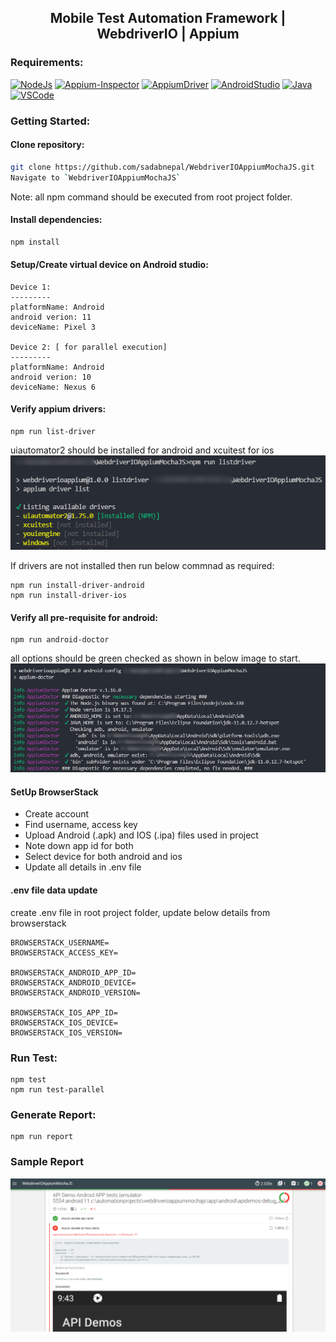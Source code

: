 <h2 align="center"> Mobile Test Automation Framework | WebdriverIO | Appium </h2>


### Requirements:
[![NodeJs](https://img.shields.io/badge/-NodeJS-%23339933?logo=npm)](https://nodejs.org/en/download/)
[![Appium-Inspector](https://img.shields.io/badge/-Appium%20Inspector-662d91?logo=appium&logoColor=black)](https://github.com/appium/appium-inspector/releases)
[![AppiumDriver](https://img.shields.io/badge/-Appium%20Driver-662d91?logo=Appium&logoColor=white)](https://appiumpro.com/editions/122-installing-appium-20-and-the-driver-and-plugins-cli)
[![AndroidStudio](https://img.shields.io/badge/-Android%20Studio-3DDC84?logo=android-studio&logoColor=white)](https://developer.android.com/studio)
[![Java](https://img.shields.io/badge/-JDK-%23007396?logo=java&logoColor=black&)](https://www.oracle.com/java/technologies/downloads/)
[![VSCode](https://img.shields.io/badge/-Visual%20Studio%20Code-%233178C6?logo=visual-studio-code)](https://code.visualstudio.com/download)

### Getting Started:

#### Clone repository:
```bash
git clone https://github.com/sadabnepal/WebdriverIOAppiumMochaJS.git
Navigate to `WebdriverIOAppiumMochaJS`
```
Note: all npm command should be executed from root project folder.

#### Install dependencies:
```bash
npm install
```

#### Setup/Create virtual device on Android studio:
```
Device 1:
---------
platformName: Android
android verion: 11
deviceName: Pixel 3

Device 2: [ for parallel execution]
---------
platformName: Android
android verion: 10
deviceName: Nexus 6
```

#### Verify appium drivers:
```
npm run list-driver
```
uiautomator2 should be installed for android and xcuitest for ios<br/>
![appium_driver_list.png](sample/appium_driver_list.png)

If drivers are not installed then run below commnad as required:
```
npm run install-driver-android
npm run install-driver-ios
```

#### Verify all pre-requisite for android:
```
npm run android-doctor
```
all options should be green checked as shown in below image to start.
![android_config.png](sample/android_config.png)

#### SetUp BrowserStack
- Create account
- Find username, access key
- Upload Android (.apk) and IOS (.ipa) files used in project
- Note down app id for both
- Select device for both android and ios
- Update all details in .env file

#### .env file data update
create .env file in root project folder, update below details from browserstack
```
BROWSERSTACK_USERNAME=
BROWSERSTACK_ACCESS_KEY=

BROWSERSTACK_ANDROID_APP_ID=
BROWSERSTACK_ANDROID_DEVICE=
BROWSERSTACK_ANDROID_VERSION=

BROWSERSTACK_IOS_APP_ID=
BROWSERSTACK_IOS_DEVICE=
BROWSERSTACK_IOS_VERSION=
```

### Run Test:
```
npm test
npm run test-parallel
```

### Generate Report:
```
npm run report
```

### Sample Report
![report.png](sample/report.png)
